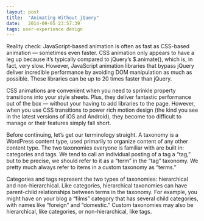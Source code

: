 ```yaml
---
layout: post
title:  "Animating Without jQuery"
date:   2014-09-05 23:57:39
tags: user-experience design
---
```


<p>Reality check: JavaScript-based animation is often as fast as CSS-based animation — sometimes even faster. CSS animation only appears to have a leg up because it’s typically compared to jQuery’s $.animate(), which is, in fact, very slow. However, JavaScript animation libraries that bypass jQuery deliver incredible performance by avoiding DOM manipulation as much as possible. These libraries can be up to 20 times faster than jQuery.</p>
<p>CSS animations are convenient when you need to sprinkle property transitions into your style sheets. Plus, they deliver fantastic performance out of the box — without your having to add libraries to the page. However, when you use CSS transitions to power rich motion design (the kind you see in the latest versions of iOS and Android), they become too difficult to manage or their features simply fall short.</p>
<p>Before continuing, let’s get our terminology straight. A taxonomy is a WordPress content type, used primarily to organize content of any other content type. The two taxonomies everyone is familiar with are built in: categories and tags. We tend to call an individual posting of a tag a “tag,” but to be precise, we should refer to it as a “term” in the “tag” taxonomy. We pretty much always refer to items in a custom taxonomy as “terms.”</p>
<p>Categories and tags represent the two types of taxonomies: hierarchical and non-hierarchical. Like categories, hierarchical taxonomies can have parent-child relationships between terms in the taxonomy. For example, you might have on your blog a “films” category that has several child categories, with names like “foreign” and “domestic.” Custom taxonomies may also be hierarchical, like categories, or non-hierarchical, like tags.</p>